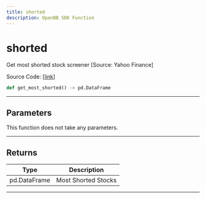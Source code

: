 ```yaml
---
title: shorted
description: OpenBB SDK Function
---
```


# shorted

Get most shorted stock screener [Source: Yahoo Finance]

Source Code: [[link](https://github.com/OpenBB-finance/OpenBBTerminal/tree/main/openbb_terminal/stocks/dark_pool_shorts/yahoofinance_model.py#L16)]

```python
def get_most_shorted() -> pd.DataFrame
```
---
## Parameters

This function does not take any parameters.

---
## Returns

| Type | Description |
| ---- | ----------- |
| pd.DataFrame | Most Shorted Stocks |

---
